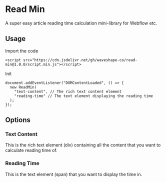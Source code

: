 # Read Min

A super easy article reading time calculation mini-library for Webflow etc.

## Usage

Import the code

```
<script src="https://cdn.jsdelivr.net/gh/waveshape-co/read-min@1.0.0/script.min.js"></script>
```

Init

```
document.addEventListener("DOMContentLoaded", () => {
  new ReadMin(
    "text-content", // The rich text content element
    "reading-time" // The text element displaying the reading time
  );
});
```

## Options

### Text Content

This is the rich text element (div) containing all the content that you want to calculate reading time of.

### Reading Time

This is the text element (span) that you want to display the time in.
